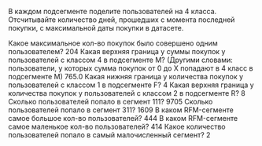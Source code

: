 В каждом подсегменте поделите пользователей на 4 класса. Отсчитывайте количество дней, прошедших с момента последней покупки, с максимальной даты покупки в датасете.

Какое максимальное кол-во покупок было совершено одним пользователем?
204
Какая верхняя граница у суммы покупок у пользователей с классом 4 в подсегменте М? (Другими словами: пользователи, у которых сумма покупок от 0 до Х попадают в 4 класс в подсегменте М)
765.0
Какая нижняя граница у количества покупок у пользователей с классом 1 в подсегменте F?
4
Какая верхняя граница у количества покупок у пользователей с классом 2 в подсегменте R?
8
Сколько пользователей попало в сегмент 111?
9705
Сколько пользователей попало в сегмент 311?
1609
В каком RFM-сегменте самое большое кол-во пользователей?
444
В каком RFM-сегменте самое маленькое кол-во пользователей?
414
Какое количество пользователей попало в самый малочисленный сегмент?
2